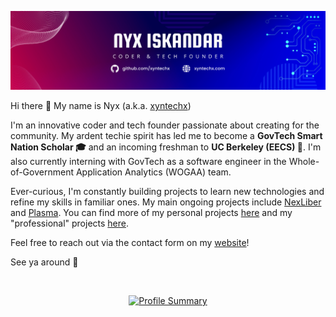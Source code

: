 [![My Banner](https://raw.githubusercontent.com/xyntechx/xyntechx/master/banner.png)](https://xyntechx.com)

Hi there 👋 My name is Nyx (a.k.a. [xyntechx](https://xyntechx.com))

I'm an innovative coder and tech founder passionate about creating for the community. My ardent techie spirit has led me to become a **GovTech Smart Nation Scholar 🎓** and an incoming freshman to **UC Berkeley (EECS) 🐻**. I'm also currently interning with GovTech as a software engineer in the Whole-of-Government Application Analytics (WOGAA) team.

Ever-curious, I'm constantly building projects to learn new technologies and refine my skills in familiar ones. My main ongoing projects include [NexLiber](https://nexliber.com/) and [Plasma](https://github.com/teamxynlab/plasma). You can find more of my personal projects [here](https://github.com/xyntechx?tab=repositories) and my "professional" projects [here](https://github.com/teamxynlab).

Feel free to reach out via the contact form on my [website](https://xyntechx.com)!

See ya around 🚀

<br/>

<p align="center">
  <a href="https://xyntechx.com/">
      <img
           src="https://xyntechx-readme-stats.vercel.app/api/?username=xyntechx&show_icons=true&include_all_commits=true&title_color=ff6633&text_color=ffffff&icon_color=ff6633&border_color=ff6633&bg_color=232323"
           alt="Profile Summary"
           width="350"
      />
  </a>
</p>
